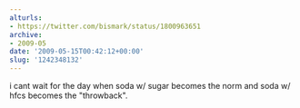 ```yaml
---
alturls:
- https://twitter.com/bismark/status/1800963651
archive:
- 2009-05
date: '2009-05-15T00:42:12+00:00'
slug: '1242348132'
---
```


i cant wait for the day when soda w/ sugar becomes the norm and soda w/ hfcs becomes the "throwback".

